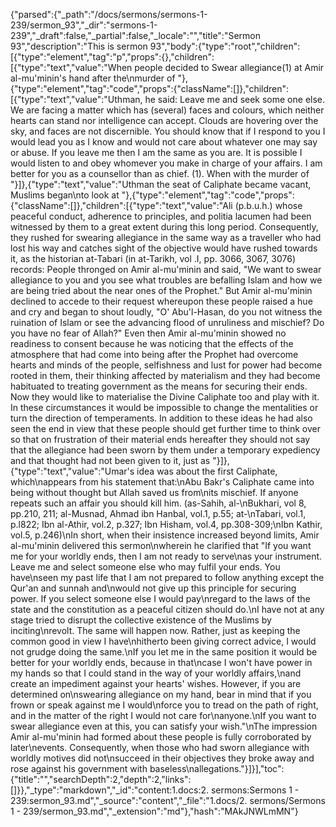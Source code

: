 {"parsed":{"_path":"/docs/sermons/sermons-1-239/sermon_93","_dir":"sermons-1-239","_draft":false,"_partial":false,"_locale":"","title":"Sermon 93","description":"This is sermon 93","body":{"type":"root","children":[{"type":"element","tag":"p","props":{},"children":[{"type":"text","value":"When people decided to Swear allegiance(1) at Amir al-mu'minin's hand after the\nmurder of "},{"type":"element","tag":"code","props":{"className":[]},"children":[{"type":"text","value":"Uthman, he said: Leave me and seek some one else. We are facing a matter which has (several) faces and colours, which neither hearts can stand nor intelligence can accept. Clouds are hovering over the sky, and faces are not discernible. You should know that if I respond to you I would lead you as I know and would not care about whatever one may say or abuse. If you leave me then I am the same as you are. It is possible I would listen to and obey whomever you make in charge of your affairs. I am better for you as a counsellor than as chief. (1). When with the murder of "}]},{"type":"text","value":"Uthman the seat of Caliphate became vacant, Muslims began\nto look at "},{"type":"element","tag":"code","props":{"className":[]},"children":[{"type":"text","value":"Ali (p.b.u.h.) whose peaceful conduct, adherence to principles, and politia lacumen had been witnessed by them to a great extent during this long period. Consequently, they rushed for swearing allegiance in the same way as a traveller who had lost his way and catches sight of the objective would have rushed towards it, as the historian at-Tabari (in at-Tarikh, vol .I, pp. 3066, 3067, 3076) records: People thronged on Amir al-mu'minin and said, \"We want to swear allegiance to you and you see what troubles are befalling Islam and how we are being tried about the near ones of the Prophet.\" But Amir al-mu'minin declined to accede to their request whereupon these people raised a hue and cry and began to shout loudly, \"O' Abu'l-Hasan, do you not witness the ruination of Islam or see the advancing flood of unruliness and mischief? Do you have no fear of Allah?\" Even then Amir al-mu'minin showed no readiness to consent because he was noticing that the effects of the atmosphere that had come into being after the Prophet had overcome hearts and minds of the people, selfishness and lust for power had become rooted in them, their thinking affected by materialism and they had become habituated to treating government as the means for securing their ends. Now they would like to materialise the Divine Caliphate too and play with it. In these circumstances it would be impossible to change the mentalities or turn the direction of temperaments. In addition to these ideas he had also seen the end in view that these people should get further time to think over so that on frustration of their material ends hereafter they should not say that the allegiance had been sworn by them under a temporary expediency and that thought had not been given to it, just as "}]},{"type":"text","value":"Umar's idea was about the first Caliphate, which\nappears from his statement that:\nAbu Bakr's Caliphate came into being without thought but Allah saved us from\nits mischief. If anyone repeats such an affair you should kill him. (as-Sahih, al-\nBukhari, vol 8, pp.210, 211; al-Musnad, Ahmad ibn Hanbal, vol.1, p.55; at-\nTabari, vol.1, p.l822; Ibn al-Athir, vol.2, p.327; Ibn Hisham, vol.4, pp.308-309;\nIbn Kathir, vol.5, p.246)\nIn short, when their insistence increased beyond limits, Amir al-mu'minin delivered this sermon\nwherein he clarified that \"If you want me for your worldly ends, then I am not ready to serve\nas your instrument. Leave me and select someone else who may fulfil your ends. You have\nseen my past life that I am not prepared to follow anything except the Qur'an and sunnah and\nwould not give up this principle for securing power. If you select someone else I would pay\nregard to the laws of the state and the constitution as a peaceful citizen should do.\nI have not at any stage tried to disrupt the collective existence of the Muslims by inciting\nrevolt. The same will happen now. Rather, just as keeping the common good in view I have\nhitherto been giving correct advice, I would not grudge doing the same.\nIf you let me in the same position it would be better for your worldly ends, because in that\ncase I won't have power in my hands so that I could stand in the way of your worldly affairs,\nand create an impediment against your hearts' wishes. However, if you are determined on\nswearing allegiance on my hand, bear in mind that if you frown or speak against me I would\nforce you to tread on the path of right, and in the matter of the right I would not care for\nanyone.\nIf you want to swear allegiance even at this, you can satisfy your wish.\"\nThe impression Amir al-mu'minin had formed about these people is fully corroborated by later\nevents. Consequently, when those who had sworn allegiance with worldly motives did not\nsucceed in their objectives they broke away and rose against his government with baseless\nallegations."}]}],"toc":{"title":"","searchDepth":2,"depth":2,"links":[]}},"_type":"markdown","_id":"content:1.docs:2. sermons:Sermons 1 - 239:sermon_93.md","_source":"content","_file":"1.docs/2. sermons/Sermons 1 - 239/sermon_93.md","_extension":"md"},"hash":"MAkJNWLmMN"}